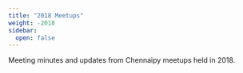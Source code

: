 ```yaml
---
title: "2018 Meetups"
weight: -2018
sidebar:
  open: false
---
```


Meeting minutes and updates from Chennaipy meetups held in 2018.
